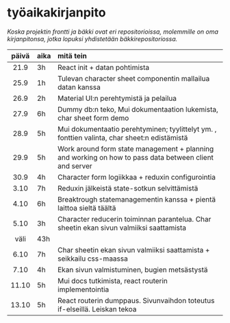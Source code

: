 # työaikakirjanpito

*Koska projektin frontti ja bäkki ovat eri repositorioissa, molemmille on oma kirjanpitonsa, jotka lopuksi yhdistetään bäkkirepositoriossa.*

| päivä | aika | mitä tein  |
| :----:|:-----| :-----|
| 21.9 | 3h | React init + datan pohtimista |
| 25.9 | 1h | Tulevan character sheet componentin mallailua datan kanssa |
| 26.9 | 2h | Material UI:n perehtymistä ja pelailua |
| 27.9 | 6h | Dummy db:n teko, Mui dokumentaation lukemista, char sheet form demo |
| 28.9 | 5h | Mui dokumentaatio perehtyminen; tyylittelyt ym. , fonttien valinta, char sheet:n edistämistä |
| 29.9 | 5h | Work around form state management + planning and working on how to pass data between client and server |
| 30.9 | 4h | Character form logiikkaa + reduxin configurointia |
| 3.10 | 7h | Reduxin jälkeistä state-sotkun selvittämistä |
| 4.10 | 6h | Breaktrough statemanagementin kanssa + pientä laittoa sieltä täältä |
| 5.10 | 3h | Character reducerin toiminnan parantelua. Char sheetin ekan sivun valmiiksi saattamista |
| väli | 43h |  |
| 6.10 | 7h | Char sheetin ekan sivun valmiiksi saattamista + seikkailu css-maassa |
| 7.10 | 4h | Ekan sivun valmistuminen, bugien metsästystä |
| 11.10 | 5h | Mui docs tutkimista, react routerin implementointia |
| 13.10 | 5h | React routerin dumppaus. Sivunvaihdon toteutus if-elseillä. Leiskan tekoa |